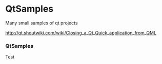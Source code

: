 # QtSamples
Many small samples of qt projects


http://qt.shoutwiki.com/wiki/Closing_a_Qt_Quick_application_from_QML


### QtSamples
Test
